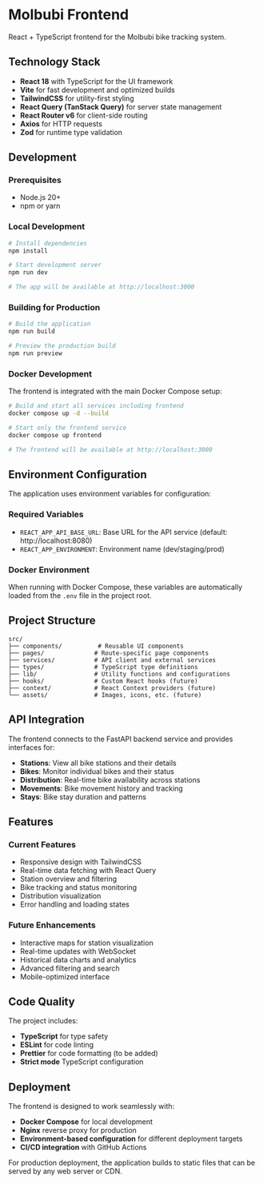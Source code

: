 # Molbubi Frontend

React + TypeScript frontend for the Molbubi bike tracking system.

## Technology Stack

- **React 18** with TypeScript for the UI framework
- **Vite** for fast development and optimized builds
- **TailwindCSS** for utility-first styling
- **React Query (TanStack Query)** for server state management
- **React Router v6** for client-side routing
- **Axios** for HTTP requests
- **Zod** for runtime type validation

## Development

### Prerequisites

- Node.js 20+
- npm or yarn

### Local Development

```bash
# Install dependencies
npm install

# Start development server
npm run dev

# The app will be available at http://localhost:3000
```

### Building for Production

```bash
# Build the application
npm run build

# Preview the production build
npm run preview
```

### Docker Development

The frontend is integrated with the main Docker Compose setup:

```bash
# Build and start all services including frontend
docker compose up -d --build

# Start only the frontend service
docker compose up frontend

# The frontend will be available at http://localhost:3000
```

## Environment Configuration

The application uses environment variables for configuration:

### Required Variables

- `REACT_APP_API_BASE_URL`: Base URL for the API service (default: http://localhost:8080)
- `REACT_APP_ENVIRONMENT`: Environment name (dev/staging/prod)

### Docker Environment

When running with Docker Compose, these variables are automatically loaded from the `.env` file in the project root.

## Project Structure

```
src/
├── components/          # Reusable UI components
├── pages/              # Route-specific page components
├── services/           # API client and external services
├── types/              # TypeScript type definitions
├── lib/                # Utility functions and configurations
├── hooks/              # Custom React hooks (future)
├── context/            # React Context providers (future)
└── assets/             # Images, icons, etc. (future)
```

## API Integration

The frontend connects to the FastAPI backend service and provides interfaces for:

- **Stations**: View all bike stations and their details
- **Bikes**: Monitor individual bikes and their status
- **Distribution**: Real-time bike availability across stations
- **Movements**: Bike movement history and tracking
- **Stays**: Bike stay duration and patterns

## Features

### Current Features

- Responsive design with TailwindCSS
- Real-time data fetching with React Query
- Station overview and filtering
- Bike tracking and status monitoring
- Distribution visualization
- Error handling and loading states

### Future Enhancements

- Interactive maps for station visualization
- Real-time updates with WebSocket
- Historical data charts and analytics
- Advanced filtering and search
- Mobile-optimized interface

## Code Quality

The project includes:

- **TypeScript** for type safety
- **ESLint** for code linting
- **Prettier** for code formatting (to be added)
- **Strict mode** TypeScript configuration

## Deployment

The frontend is designed to work seamlessly with:

- **Docker Compose** for local development
- **Nginx** reverse proxy for production
- **Environment-based configuration** for different deployment targets
- **CI/CD integration** with GitHub Actions

For production deployment, the application builds to static files that can be served by any web server or CDN.